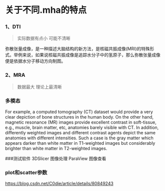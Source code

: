 # 关于不同.mha的特点

### 1、DTI
> 实际数据有点小 可能不清晰


弥散张量成像，是一种描述大脑结构的新方法，是核磁共振成像(MRI)的特殊形式。举例来说，如果说核磁共振成像是追踪水分子中的氢原子，那么弥散张量成像便是依据水分子移动方向制图。

### 2、MRA

> 数据最大 理论上最清晰


### 多模态
For example, a computed tomography (CT) dataset would provide a very clear depiction of bone structures in the human body. On the other hand, magnetic resonance (MR) images provide excellent contrast in soft-tissue, e.g., muscle, brain matter, etc, anatomies barely visible with CT. In addition, differently weighted images and different contrast agents depict the same anatomies with different intensities. Such a case is the gray matter which appears darker than white matter in T1-weighted images but considerably brighter than white matter in T2-weighted images.



###测试软件
3DSlicer 图像处理
ParaView 图像查看


### plot和scatter参数
https://blog.csdn.net/C0die/article/details/80849243
